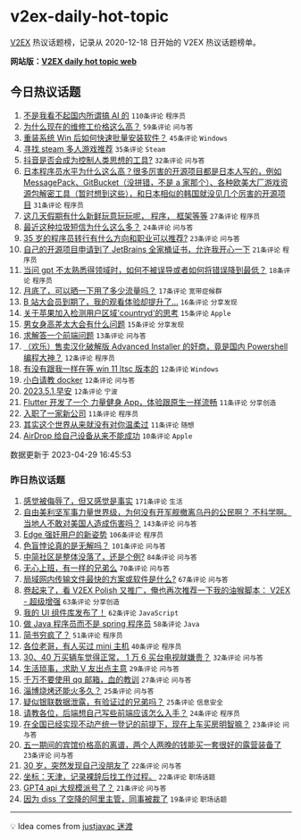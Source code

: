 # v2ex-daily-hot-topic

[V2EX](https://www.v2ex.com/) 热议话题榜，记录从 2020-12-18 日开始的 V2EX 热议话题榜单。

**网站版：[V2EX daily hot topic web](https://boojack.github.io/v2ex-daily-hot-topic-web/)**

## 今日热议话题

<!-- TODAY BEGIN -->

1. [不是我看不起国内所谓搞 AI 的](https://www.v2ex.com/t/936404) `110条评论` `程序员`
1. [为什么现在的维修工价格这么高？](https://www.v2ex.com/t/936480) `59条评论` `问与答`
1. [重装系统 Win 后如何快速批量安装软件？](https://www.v2ex.com/t/936376) `45条评论` `Windows`
1. [寻找 steam 多人游戏推荐](https://www.v2ex.com/t/936413) `35条评论` `Steam`
1. [抖音是否会成为控制人类思想的工具?](https://www.v2ex.com/t/936400) `32条评论` `问与答`
1. [日本程序员水平为什么这么高？很多厉害的开源项目都是日本人写的，例如 MessagePack、GitBucket（没拼错，不是 a 家那个）、各种欧美大厂游戏资源包解密工具（暂时想到这些），和日本相似的韩国就没见几个厉害的开源项目](https://www.v2ex.com/t/936484) `31条评论` `程序员`
1. [这几天假期有什么新鲜玩意玩玩呢， 程序， 框架等等](https://www.v2ex.com/t/936379) `27条评论` `程序员`
1. [最近这种垃圾短信为什么这么多？](https://www.v2ex.com/t/936391) `24条评论` `问与答`
1. [35 岁的程序员转行有什么方向和职业可以推荐?](https://www.v2ex.com/t/936380) `23条评论` `问与答`
1. [自己的开源项目申请到了 JetBrains 全家桶证书，允许我开心一下](https://www.v2ex.com/t/936440) `21条评论` `程序员`
1. [当问 gpt 不太熟悉得领域时，如何不被误导或者如何将错误降到最低？](https://www.v2ex.com/t/936449) `18条评论` `程序员`
1. [月底了，可以晒一下用了多少流量吗？](https://www.v2ex.com/t/936463) `17条评论` `宽带症候群`
1. [B 站大会员到期了，我的观看体验却提升了...](https://www.v2ex.com/t/936459) `16条评论` `分享发现`
1. [关于苹果加入检测用户区域'countryd'的思考](https://www.v2ex.com/t/936486) `15条评论` `Apple`
1. [男女身高差太大会有什么问题](https://www.v2ex.com/t/936423) `15条评论` `分享发现`
1. [求解答一个前端问题](https://www.v2ex.com/t/936435) `13条评论` `问与答`
1. [（欢乐）售卖汉化破解版 Advanced Installer 的奸商，竟是国内 Powershell 编程大神？](https://www.v2ex.com/t/936434) `12条评论` `程序员`
1. [有没有跟我一样在等 win 11 ltsc 版本的](https://www.v2ex.com/t/936409) `12条评论` `Windows`
1. [小白请教 docker](https://www.v2ex.com/t/936385) `12条评论` `问与答`
1. [2023.5.1,早安](https://www.v2ex.com/t/936375) `12条评论` `宁波`
1. [Flutter 开发了一个 力量健身 App，体验跟原生一样流畅](https://www.v2ex.com/t/936482) `11条评论` `分享创造`
1. [入职了一家新公司](https://www.v2ex.com/t/936443) `11条评论` `程序员`
1. [其实这个世界从来就没有对你温柔过](https://www.v2ex.com/t/936419) `11条评论` `随想`
1. [AirDrop 给自己设备从来不能成功](https://www.v2ex.com/t/936487) `10条评论` `Apple`

数据更新于 2023-04-29 16:45:53

<!-- TODAY END -->

### 昨日热议话题

<!-- YESTERDAY BEGIN -->

1. [感觉被侮辱了，但又感觉是事实](https://www.v2ex.com/t/936199) `171条评论` `生活`
1. [自由美利坚军事力量世界级，为何没有开军舰撤离乌丹的公民啊？ 不科学啊。 当地人不敢对美国人造成伤害吗？](https://www.v2ex.com/t/936137) `143条评论` `问与答`
1. [Edge 强奸用户的新姿势](https://www.v2ex.com/t/936115) `106条评论` `程序员`
1. [色盲悖论真的是无解吗？](https://www.v2ex.com/t/936217) `101条评论` `问与答`
1. [中简社区是整体没落了，还是个例?](https://www.v2ex.com/t/936268) `84条评论` `问与答`
1. [无心上班，有一样的兄弟么](https://www.v2ex.com/t/936128) `70条评论` `问与答`
1. [局域网内传输文件最快的方案或软件是什么?](https://www.v2ex.com/t/936118) `67条评论` `问与答`
1. [卷起来了，看 V2EX Polish 又推广，俺也再次推荐一下我的油猴脚本： V2EX - 超级增强](https://www.v2ex.com/t/936203) `63条评论` `分享创造`
1. [我的 UI 组件库发布了！](https://www.v2ex.com/t/936264) `62条评论` `JavaScript`
1. [做 Java 程序员而不是 spring 程序员](https://www.v2ex.com/t/936181) `58条评论` `Java`
1. [简书穷疯了？](https://www.v2ex.com/t/936119) `51条评论` `程序员`
1. [各位老哥，有人买过 mini 主机](https://www.v2ex.com/t/936316) `40条评论` `程序员`
1. [30、40 万买辆车觉得正常， 1 万 6 买台电视就嫌贵？](https://www.v2ex.com/t/936107) `32条评论` `问与答`
1. [生活琐事，求助 V 友出点主意](https://www.v2ex.com/t/936139) `29条评论` `问与答`
1. [千万不要使用 qq 邮箱，血的教训](https://www.v2ex.com/t/936208) `27条评论` `问与答`
1. [淄博烧烤还能火多久？](https://www.v2ex.com/t/936261) `25条评论` `问与答`
1. [疑似银联数据泄露，有验证过的兄弟吗？](https://www.v2ex.com/t/936190) `25条评论` `信息安全`
1. [请教各位，后端想自己写些前端应该怎么入手？](https://www.v2ex.com/t/936225) `24条评论` `程序员`
1. [在全国已经实现不动产统一登记的前提下，现在上车买房明智嘛？](https://www.v2ex.com/t/936263) `23条评论` `问与答`
1. [五一期间的宾馆价格高的离谱，两个人两晚的钱能买一套很好的露营装备了](https://www.v2ex.com/t/936157) `23条评论` `问与答`
1. [30 岁，突然发现自己没朋友了](https://www.v2ex.com/t/936274) `22条评论` `问与答`
1. [坐标：天津，记录裸辞后找工作过程。](https://www.v2ex.com/t/936098) `22条评论` `职场话题`
1. [GPT4 api 大规模派号了？](https://www.v2ex.com/t/936099) `21条评论` `问与答`
1. [因为 diss 了空降的阿里主管，同事被裁了](https://www.v2ex.com/t/936286) `19条评论` `职场话题`

<!-- YESTERDAY END -->

---

💡 Idea comes from [justjavac 迷渡](https://github.com/justjavac/)
